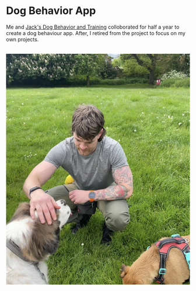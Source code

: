 # Dog Behavior App

Me and [Jack's Dog Behavior and Training](https://www.instagram.com/jacksdogbehaviourandtraining/) colloborated for half a year to create a dog behaviour app. After, I retired from the project to focus on my own projects. 

</br>

<img src="jack.png" alt="Image from Jack's Instagram" width="600"/>



